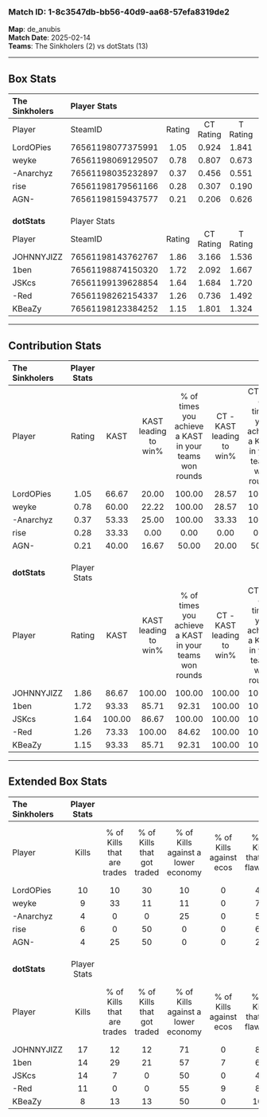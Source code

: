 ### Match ID: 1-8c3547db-bb56-40d9-aa68-57efa8319de2  
**Map**: de_anubis  
**Match Date**: 2025-02-14  
**Teams**: The Sinkholers (2) vs dotStats (13)  

---  

## Box Stats  

| **The Sinkholers** | Player Stats      |        |           |          |        |       |       |         |        |      |     |
| :- | :- | :-: | :-: | :-: | :-: | :-: | :-: | :-: | :-: | :-: | :-: |
| Player             | SteamID           | Rating | CT Rating | T Rating |  KAST  |  ADR  | Kills | Assists | Deaths | K/D  | HS% |
| LordOPies          | 76561198077375991 |  1.05  |   0.924   |  1.841   | 66.67  | 91.9  |  10   |    4    |   11   | 0.91 | 40  |
| weyke              | 76561198069129507 |  0.78  |   0.807   |  0.673   | 60.00  | 65.7  |   9   |    2    |   13   | 0.69 | 55  |
| -Anarchyz          | 76561198035232897 |  0.37  |   0.456   |  0.551   | 53.33  | 42.5  |   4   |    2    |   13   | 0.31 | 25  |
| rise               | 76561198179561166 |  0.28  |   0.307   |  0.190   | 33.33  | 40.8  |   6   |    0    |   14   | 0.43 | 33  |
| AGN-               | 76561198159437577 |  0.21  |   0.206   |  0.626   | 40.00  | 35.3  |   4   |    1    |   14   | 0.29 | 25  |
|                    |                   |        |           |          |        |       |       |         |        |      |     |
|                    |                   |        |           |          |        |       |       |         |        |      |     |
|                    |                   |        |           |          |        |       |       |         |        |      |     |
| **dotStats**       | Player Stats      |        |           |          |        |       |       |         |        |      |     |
| Player             | SteamID           | Rating | CT Rating | T Rating |  KAST  |  ADR  | Kills | Assists | Deaths | K/D  | HS% |
| JOHNNYJIZZ         | 76561198143762767 |  1.86  |   3.166   |  1.536   | 86.67  | 106.1 |  17   |    4    |   5    | 3.40 | 52  |
| 1ben               | 76561198874150320 |  1.72  |   2.092   |  1.667   | 93.33  | 108.3 |  14   |    5    |   6    | 2.33 | 57  |
| JSKcs              | 76561199139628854 |  1.64  |   1.684   |  1.720   | 100.00 | 101.1 |  14   |    5    |   9    | 1.56 | 42  |
| -Red               | 76561198262154337 |  1.26  |   0.736   |  1.492   | 73.33  | 79.2  |  11   |    4    |   7    | 1.57 | 54  |
| KBeaZy             | 76561198123384252 |  1.15  |   1.801   |  1.324   | 93.33  | 52.0  |   8   |    5    |   7    | 1.14 | 12  |
---  

## Contribution Stats  

| **The Sinkholers** | Player Stats |        |                      |                                                        |                           |                                                             |                          |                                                            |
| :- | :-: | :-: | :-: | :-: | :-: | :-: | :-: | :-: |
| Player             |    Rating    |  KAST  | KAST leading to win% | % of times you achieve a KAST in your teams won rounds | CT - KAST leading to win% | CT - % of times you achieve a KAST in your teams won rounds | T - KAST leading to win% | T - % of times you achieve a KAST in your teams won rounds |
| LordOPies          |     1.05     | 66.67  |        20.00         |                         100.00                         |           28.57           |                           100.00                            |           0.00           |                            0.00                            |
| weyke              |     0.78     | 60.00  |        22.22         |                         100.00                         |           28.57           |                           100.00                            |           0.00           |                            0.00                            |
| -Anarchyz          |     0.37     | 53.33  |        25.00         |                         100.00                         |           33.33           |                           100.00                            |           0.00           |                            0.00                            |
| rise               |     0.28     | 33.33  |         0.00         |                          0.00                          |           0.00            |                            0.00                             |           0.00           |                            0.00                            |
| AGN-               |     0.21     | 40.00  |        16.67         |                         50.00                          |           20.00           |                            50.00                            |           0.00           |                            0.00                            |
|                    |              |        |                      |                                                        |                           |                                                             |                          |                                                            |
|                    |              |        |                      |                                                        |                           |                                                             |                          |                                                            |
|                    |              |        |                      |                                                        |                           |                                                             |                          |                                                            |
| **dotStats**       | Player Stats |        |                      |                                                        |                           |                                                             |                          |                                                            |
| Player             |    Rating    |  KAST  | KAST leading to win% | % of times you achieve a KAST in your teams won rounds | CT - KAST leading to win% | CT - % of times you achieve a KAST in your teams won rounds | T - KAST leading to win% | T - % of times you achieve a KAST in your teams won rounds |
| JOHNNYJIZZ         |     1.86     | 86.67  |        100.00        |                         100.00                         |          100.00           |                           100.00                            |          100.00          |                           100.00                           |
| 1ben               |     1.72     | 93.33  |        85.71         |                         92.31                          |          100.00           |                           100.00                            |          81.82           |                           90.00                            |
| JSKcs              |     1.64     | 100.00 |        86.67         |                         100.00                         |          100.00           |                           100.00                            |          83.33           |                           100.00                           |
| -Red               |     1.26     | 73.33  |        100.00        |                         84.62                          |          100.00           |                           100.00                            |          100.00          |                           80.00                            |
| KBeaZy             |     1.15     | 93.33  |        85.71         |                         92.31                          |          100.00           |                           100.00                            |          81.82           |                           90.00                            |
---  

## Extended Box Stats  

| **The Sinkholers** | Player Stats |                            |                            |                                    |                         |                              |                                 |        |                             |                                     |                          |                               |                            |
| :- | :-: | :-: | :-: | :-: | :-: | :-: | :-: | :-: | :-: | :-: | :-: | :-: | :-: |
| Player             |    Kills     | % of Kills that are trades | % of Kills that got traded | % of Kills against a lower economy | % of Kills against ecos | % of Kills that are flawless | % of Kills that are close duels | Deaths | % of Deaths that get traded | % of Deaths against a lower economy | % of Deaths against ecos | % of Deaths that are flawless | % of Deaths that are close |
| LordOPies          |      10      |             10             |             30             |                 10                 |            0            |              40              |               20                |   11   |              9              |                  9                  |            0             |              73               |             18             |
| weyke              |      9       |             33             |             11             |                 11                 |            0            |              78              |                0                |   13   |              0              |                  8                  |            0             |              77               |             0              |
| -Anarchyz          |      4       |             0              |             0              |                 25                 |            0            |              50              |                0                |   13   |             23              |                  8                  |            0             |              62               |             15             |
| rise               |      6       |             0              |             50             |                 0                  |            0            |              67              |               17                |   14   |              0              |                  7                  |            0             |              57               |             0              |
| AGN-               |      4       |             25             |             50             |                 0                  |            0            |              25              |               50                |   14   |             14              |                  7                  |            0             |              79               |             7              |
|                    |              |                            |                            |                                    |                         |                              |                                 |        |                             |                                     |                          |                               |                            |
|                    |              |                            |                            |                                    |                         |                              |                                 |        |                             |                                     |                          |                               |                            |
|                    |              |                            |                            |                                    |                         |                              |                                 |        |                             |                                     |                          |                               |                            |
| **dotStats**       | Player Stats |                            |                            |                                    |                         |                              |                                 |        |                             |                                     |                          |                               |                            |
| Player             |    Kills     | % of Kills that are trades | % of Kills that got traded | % of Kills against a lower economy | % of Kills against ecos | % of Kills that are flawless | % of Kills that are close duels | Deaths | % of Deaths that get traded | % of Deaths against a lower economy | % of Deaths against ecos | % of Deaths that are flawless | % of Deaths that are close |
| JOHNNYJIZZ         |      17      |             12             |             12             |                 71                 |            0            |              82              |                6                |   5    |              0              |                 40                  |            0             |              80               |             20             |
| 1ben               |      14      |             29             |             21             |                 57                 |            7            |              64              |               14                |   6    |             17              |                 50                  |            17            |              50               |             33             |
| JSKcs              |      14      |             7              |             0              |                 50                 |            0            |              43              |                7                |   9    |             22              |                 56                  |            11            |              67               |             0              |
| -Red               |      11      |             0              |             0              |                 55                 |            9            |              82              |                9                |   7    |             29              |                 57                  |            0             |              29               |             29             |
| KBeaZy             |      8       |             13             |             13             |                 50                 |            0            |             100              |                0                |   7    |             57              |                 43                  |            0             |              57               |             0              |
